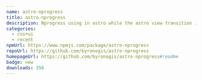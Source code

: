```yaml
---
name: astro-nprogress
title: astro-nprogress
description: Nprogress using in astro while the astro view transition is enabled.
categories:
  - css+ui
  - recent
npmUrl: https://www.npmjs.com/package/astro-nprogress
repoUrl: https://github.com/byronogis/astro-nprogress
homepageUrl: https://github.com/byronogis/astro-nprogress#readme
badge: new
downloads: 356
---
```

